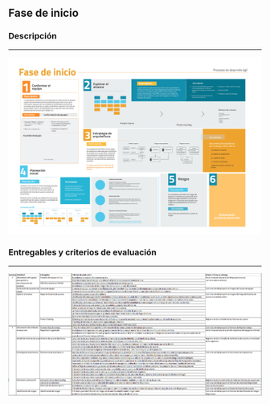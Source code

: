 ## Fase de inicio

### Descripción
---

![](./../../assets/images/fase_inicio.jpg)

### Entregables y criterios de evaluación
---

![](./../../assets/images/criterios_semanas_2_y_3.png)
